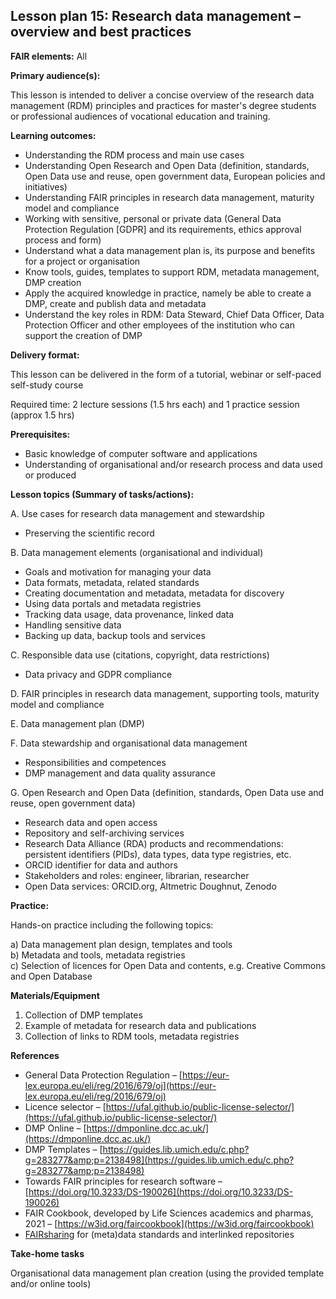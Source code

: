 ## Lesson plan 15: Research data management – overview and best practices

**FAIR elements:** All

**Primary audience(s):**

This lesson is intended to deliver a concise overview of the research data management (RDM) principles and practices for master&#39;s degree students or professional audiences of vocational education and training.

**Learning outcomes:**

- Understanding the RDM process and main use cases
- Understanding Open Research and Open Data (definition, standards, Open Data use and reuse, open government data, European policies and initiatives)
- Understanding FAIR principles in research data management, maturity model and compliance
- Working with sensitive, personal or private data (General Data Protection Regulation [GDPR] and its requirements, ethics approval process and form)
- Understand what a data management plan is, its purpose and benefits for a project or organisation
- Know tools, guides, templates to support RDM, metadata management, DMP creation
- Apply the acquired knowledge in practice, namely be able to create a DMP, create and publish data and metadata
- Understand the key roles in RDM: Data Steward, Chief Data Officer, Data Protection Officer and other employees of the institution who can support the creation of DMP

**Delivery format:**

This lesson can be delivered in the form of a tutorial, webinar or self-paced self-study course

Required time: 2 lecture sessions (1.5 hrs each) and 1 practice session (approx 1.5 hrs)

**Prerequisites:**

- Basic knowledge of computer software and applications
- Understanding of organisational and/or research process and data used or produced

**Lesson topics (Summary of tasks/actions):**

A. Use cases for research data management and stewardship

- Preserving the scientific record

B. Data management elements (organisational and individual)

- Goals and motivation for managing your data
- Data formats, metadata, related standards
- Creating documentation and metadata, metadata for discovery
- Using data portals and metadata registries
- Tracking data usage, data provenance, linked data
- Handling sensitive data
- Backing up data, backup tools and services

C. Responsible data use (citations, copyright, data restrictions)

- Data privacy and GDPR compliance

D. FAIR principles in research data management, supporting tools, maturity model and compliance

E. Data management plan (DMP)

F. Data stewardship and organisational data management

- Responsibilities and competences
- DMP management and data quality assurance

G. Open Research and Open Data (definition, standards, Open Data use and reuse, open government data)

- Research data and open access
- Repository and self-archiving services
- Research Data Alliance (RDA) products and recommendations: persistent identifiers (PIDs), data types, data type registries, etc.
- ORCID identifier for data and authors
- Stakeholders and roles: engineer, librarian, researcher
- Open Data services: ORCID.org, Altmetric Doughnut, Zenodo

**Practice:**

Hands-on practice including the following topics:

a) Data management plan design, templates and tools  
b) Metadata and tools, metadata registries  
c) Selection of licences for Open Data and contents, e.g. Creative Commons and Open Database

**Materials/Equipment**

1. Collection of DMP templates
2. Example of metadata for research data and publications
3. Collection of links to RDM tools, metadata registries

**References**

- General Data Protection Regulation – [https://eur-lex.europa.eu/eli/reg/2016/679/oj](https://eur-lex.europa.eu/eli/reg/2016/679/oj)
- Licence selector – [https://ufal.github.io/public-license-selector/](https://ufal.github.io/public-license-selector/)
- DMP Online – [https://dmponline.dcc.ac.uk/](https://dmponline.dcc.ac.uk/)
- DMP Templates – [https://guides.lib.umich.edu/c.php?g=283277&amp;p=2138498](https://guides.lib.umich.edu/c.php?g=283277&amp;p=2138498)
- Towards FAIR principles for research software – [https://doi.org/10.3233/DS-190026](https://doi.org/10.3233/DS-190026)
- FAIR Cookbook, developed by Life Sciences academics and pharmas, 2021 – [https://w3id.org/faircookbook](https://w3id.org/faircookbook)
- [FAIRsharing](https://fairsharing.org/) for (meta)data standards and interlinked repositories

**Take-home tasks**

Organisational data management plan creation (using the provided template and/or online tools)
